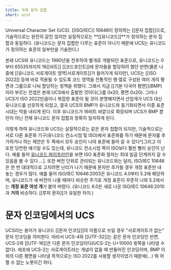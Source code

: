 ```yaml
---
title: 국제 문자 집합
short: ucst
...
```


Universal Character Set (UCS). [[ISO/IEC]] 10646이 정의하는 [[문자 집합]]으로, 기술적으로는 완전히 같진 않지만 실질적으로는 **[[유니코드]]**가 정의하는 문자 집합과 동일하다. (유니코드는 문자 집합만 다루는 표준이 아니기 때문에 UCS는 유니코드가 정의하는 표준의 일부만을 기술한다.)

본래 UCS와 유니코드는 1990년을 전후하여 별개로 개발되던 표준으로, 유니코드는 0부터 65535까지의 16[[비트]] [[코드포인트]]에 문자들을 할당하려 했던 반면(물론 나중에 [[유니코드 서로게이트 영역|서로게이트]]가 들어가게 되지만), UCS는 [[ISO 2022]] 등에 바로 적용될 수 있도록 코드 영역을 전통적인 행·열로 구성된 여러 개의 평면과 그룹으로 나눠 할당하는 정책을 취했다. 그래서 지금 [[기본 다국어 평면]]\(BMP)이라 부르는 컨셉은 본래 UCS에서 출발한 것이다(그룹 0x20, 평면 0x20). 그러나 UCS가 ISO 2022만큼이나 복잡한 표준이 될 것이 분명해지면서 산업계가 UCS 대신 유니코드를 선호하게 되었고, 결국 UCS의 BMP가 유니코드와 동기화되면서 이중 표준 시대는 막을 내리게 된다. 이후 유니코드가 16비트 바깥으로 확장되며 UCS가 BMP 뿐만이 아닌 전체 유니코드 문자 집합과 정확히 일치하게 된다.

이렇게 하여 유니코드와 UCS는 실질적으로는 같은 문자 집합이 되지만, 기술적으로는 서로 다른 표준화 기구(유니코드 컨소시엄 및 ISO)에서 표준화를 하기 때문에 문자를 추가하거나 하는 제안은 두 쪽에서 모두 승인이 나야 표준에 들어 갈 수 있다^[그리고 이 또한 당연한 얘기일 수도 있는데, 유니코드 컨소시엄 쪽이 ISO보다 훨씬 빨리 승인이 난다. 예를 들어 [유니코드 파이프라인](http://www.unicode.org/alloc/Pipeline.html)을 보면 ISO 표준화 절차는 최대 일곱 단계까지 갈 수 있음을 볼 수 있다....]. 또한 버전 단위로 관리되는 유니코드와는 달리, ISO/IEC 10646은 한 번 대대적으로 고치려면 난리가 나기 때문에 문자만 추가될 경우 개정 표준만 내 놓는 경우가 많다. 예를 들어 ISO/IEC 10646:2003은 유니코드 4.0부터 5.2에 해당하며, 유니코드가 새 버전이 나올 때마다 비슷한 주기로 개정 표준이 꾸준히 나와 5.2에서는 **개정 표준 여섯 개**가 붙어 버렸다. (유니코드 6.0은 새로 나온 ISO/IEC 10646:2010과 **거의** 비슷하다. [[루피 문자]]가 유일한 차이.)

# 문자 인코딩에서의 UCS

UCS라는 용어가 유니코드 [[문자 인코딩]]의 이름으로 쓰일 경우 "서로게이트가 없는" 문자 인코딩을 의미한다. 따라서 UCS-4와 [[UTF-32]]는 같은 문자 인코딩인 반면, UCS-2와 [[UTF-16]]은 다른 문자 인코딩이다(UCS-2는 U+10000 윗쪽을 나타낼 수 없다). 애초에 UCS-2는 서로게이트라는 개념이 없을 때 만들어진 인코딩이며, BMP 이외의 다른 평면을 나타낼 목적으로는 ISO 2022를 사용할 생각이었기 때문에(...) 뭐 어쩔 수 없는 노릇이긴 하다.

